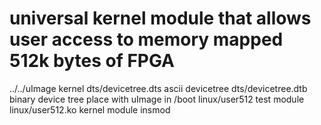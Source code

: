 # universal kernel module that allows user access to memory mapped 512k bytes of FPGA

../../uImage		kernel
dts/devicetree.dts	ascii devicetree
dts/devicetree.dtb	binary device tree place with uImage in /boot
linux/user512		test module
linux/user512.ko	kernel module insmod <file>
